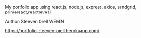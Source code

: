 My portfolio app using react.js, node.js, express, axios, sendgrid, primereact,reactreveal

Author: Steeven Orell WEMIN

https://portfolio-steeven-orell.herokuapp.com/
